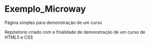 # Exemplo_Microway
Página simples para demonstração de um curso

Repósitorio criado com a finalidade de demonstração de um curso de HTML5 e CSS
